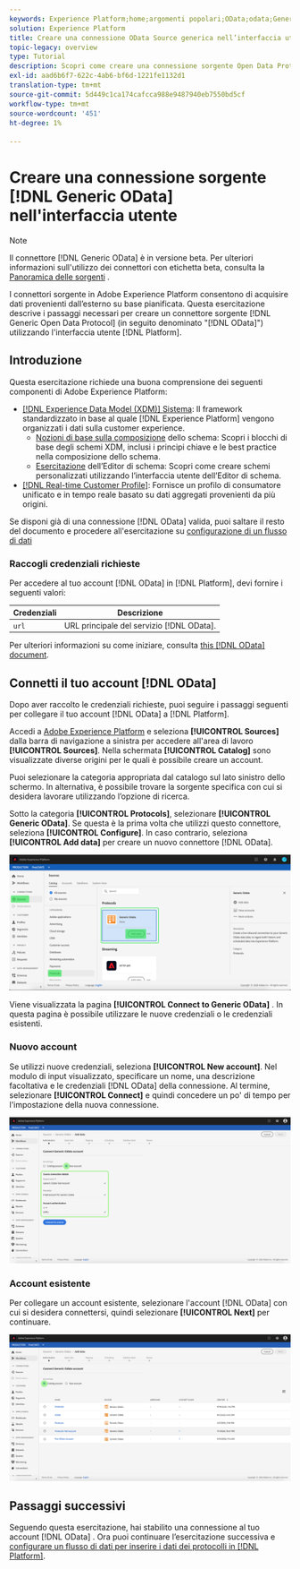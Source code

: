 ```yaml
---
keywords: Experience Platform;home;argomenti popolari;OData;odata;Generic Open Data Protocol
solution: Experience Platform
title: Creare una connessione OData Source generica nell’interfaccia utente
topic-legacy: overview
type: Tutorial
description: Scopri come creare una connessione sorgente Open Data Protocol generica utilizzando l’interfaccia utente Adobe Experience Platform.
exl-id: aad6b6f7-622c-4ab6-bf6d-1221fe1132d1
translation-type: tm+mt
source-git-commit: 5d449c1ca174cafcca988e9487940eb7550bd5cf
workflow-type: tm+mt
source-wordcount: '451'
ht-degree: 1%

---
```


# Creare una connessione sorgente [!DNL Generic OData] nell&#39;interfaccia utente

>[!NOTE]
>
> Il connettore [!DNL Generic OData] è in versione beta. Per ulteriori informazioni sull&#39;utilizzo dei connettori con etichetta beta, consulta la [Panoramica delle sorgenti](../../../../home.md#terms-and-conditions) .

I connettori sorgente in Adobe Experience Platform consentono di acquisire dati provenienti dall’esterno su base pianificata. Questa esercitazione descrive i passaggi necessari per creare un connettore sorgente [!DNL Generic Open Data Protocol] (in seguito denominato &quot;[!DNL OData]&quot;) utilizzando l&#39;interfaccia utente [!DNL Platform].

## Introduzione

Questa esercitazione richiede una buona comprensione dei seguenti componenti di Adobe Experience Platform:

* [[!DNL Experience Data Model (XDM)] Sistema](../../../../../xdm/home.md): Il framework standardizzato in base al quale  [!DNL Experience Platform] vengono organizzati i dati sulla customer experience.
   * [Nozioni di base sulla composizione](../../../../../xdm/schema/composition.md) dello schema: Scopri i blocchi di base degli schemi XDM, inclusi i principi chiave e le best practice nella composizione dello schema.
   * [Esercitazione](../../../../../xdm/tutorials/create-schema-ui.md) dell’Editor di schema: Scopri come creare schemi personalizzati utilizzando l’interfaccia utente dell’Editor di schema.
* [[!DNL Real-time Customer Profile]](../../../../../profile/home.md): Fornisce un profilo di consumatore unificato e in tempo reale basato su dati aggregati provenienti da più origini.

Se disponi già di una connessione [!DNL OData] valida, puoi saltare il resto del documento e procedere all&#39;esercitazione su [configurazione di un flusso di dati](../../dataflow/protocols.md)

### Raccogli credenziali richieste

Per accedere al tuo account [!DNL OData] in [!DNL Platform], devi fornire i seguenti valori:

| Credenziali | Descrizione |
| ---------- | ----------- |
| `url` | URL principale del servizio [!DNL OData]. |

Per ulteriori informazioni su come iniziare, consulta [this [!DNL OData] document](https://www.odata.org/getting-started/basic-tutorial/).

## Connetti il tuo account [!DNL OData]

Dopo aver raccolto le credenziali richieste, puoi seguire i passaggi seguenti per collegare il tuo account [!DNL OData] a [!DNL Platform].

Accedi a [Adobe Experience Platform](https://platform.adobe.com) e seleziona **[!UICONTROL Sources]** dalla barra di navigazione a sinistra per accedere all&#39;area di lavoro **[!UICONTROL Sources]**. Nella schermata **[!UICONTROL Catalog]** sono visualizzate diverse origini per le quali è possibile creare un account.

Puoi selezionare la categoria appropriata dal catalogo sul lato sinistro dello schermo. In alternativa, è possibile trovare la sorgente specifica con cui si desidera lavorare utilizzando l’opzione di ricerca.

Sotto la categoria **[!UICONTROL Protocols]**, selezionare **[!UICONTROL Generic OData]**. Se questa è la prima volta che utilizzi questo connettore, seleziona **[!UICONTROL Configure]**. In caso contrario, seleziona **[!UICONTROL Add data]** per creare un nuovo connettore [!DNL OData].

![catalogo](../../../../images/tutorials/create/odata/catalog.png)

Viene visualizzata la pagina **[!UICONTROL Connect to Generic OData]** . In questa pagina è possibile utilizzare le nuove credenziali o le credenziali esistenti.

### Nuovo account

Se utilizzi nuove credenziali, seleziona **[!UICONTROL New account]**. Nel modulo di input visualizzato, specificare un nome, una descrizione facoltativa e le credenziali [!DNL OData] della connessione. Al termine, selezionare **[!UICONTROL Connect]** e quindi concedere un po&#39; di tempo per l&#39;impostazione della nuova connessione.

![connect](../../../../images/tutorials/create/odata/connect.png)

### Account esistente

Per collegare un account esistente, selezionare l&#39;account [!DNL OData] con cui si desidera connettersi, quindi selezionare **[!UICONTROL Next]** per continuare.

![esistente](../../../../images/tutorials/create/odata/existing.png)

## Passaggi successivi

Seguendo questa esercitazione, hai stabilito una connessione al tuo account [!DNL OData] . Ora puoi continuare l’esercitazione successiva e [configurare un flusso di dati per inserire i dati dei protocolli in [!DNL Platform]](../../dataflow/protocols.md).
